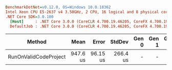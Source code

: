``` ini

BenchmarkDotNet=v0.12.0, OS=Windows 10.0.18362
Intel Xeon CPU E5-2637 v4 3.50GHz, 2 CPU, 16 logical and 8 physical cores
.NET Core SDK=3.0.100
  [Host]     : .NET Core 3.0.0 (CoreCLR 4.700.19.46205, CoreFX 4.700.19.46214), X64 RyuJIT
  DefaultJob : .NET Core 3.0.0 (CoreCLR 4.700.19.46205, CoreFX 4.700.19.46214), X64 RyuJIT


```
|                Method |     Mean |    Error |   StdDev | Gen 0 | Gen 1 | Gen 2 | Allocated |
|---------------------- |---------:|---------:|---------:|------:|------:|------:|----------:|
| RunOnValidCodeProject | 947.6 us | 96.15 us | 266.4 us |     - |     - |     - |  24.07 KB |
